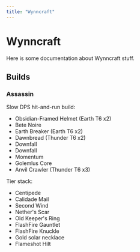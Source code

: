 ```yaml
---
title: "Wynncraft"
---
```


# Wynncraft

Here is some documentation about Wynncraft stuff.

## Builds

### Assassin

Slow DPS hit-and-run build:
 - Obsidian-Framed Helmet (Earth T6 x2)
 - Bete Noire
 - Earth Breaker (Earth T6 x2)
 - Dawnbread (Thunder T6 x2)
 - Downfall
 - Downfall
 - Momentum
 - Golemlus Core
 - Anvil Crawler (Thunder T6 x3)

Tier stack:
 - Centipede
 - Calidade Mail
 - Second Wind
 - Nether's Scar
 - Old Keeper's Ring
 - FlashFire Gauntlet
 - FlashFire Knuckle
 - Gold solar necklace
 - Flameshot Hilt
